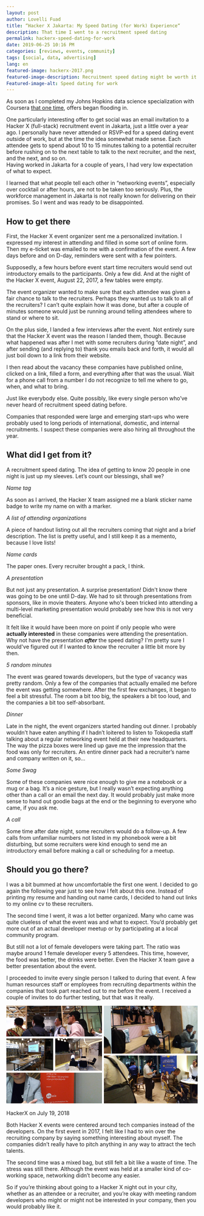 ```yaml
---
layout: post
author: Lovelli Fuad
title: “Hacker X Jakarta: My Speed Dating (for Work) Experience“
description: That time I went to a recruitment speed dating
permalink: hackerx-speed-dating-for-work
date: 2019-06-25 10:16 PM
categories: [reviews, events, community]
tags: [social, data, advertising]
lang: en
featured-image: hackerx-2017.png
featured-image-description: Recruitment speed dating might be worth it
Featured-image-alt: Speed dating for work
---
```


As soon as I completed my Johns Hopkins data science specialization with Coursera [that one time](https://www.coursera.org/specializations/jhu-data-science), offers began flooding in. 

One particularly interesting offer to get social was an email invitation to a Hacker X (full-stack) recruitment event in Jakarta, just a little over a year ago. I personally have never attended or RSVP-ed for a speed dating event outside of work, but at the time the idea somewhat made sense.
Each attendee gets to spend about 10 to 15 minutes talking to a potential recruiter before rushing on to the next table to talk to the next recruiter, and the next, and the next, and so on.  
Having worked in Jakarta for a couple of years, I had very low expectation of what to expect. 

I learned that what people tell each other in “networking events”, especially over cocktail or after hours, are not to be taken too seriously. Plus, the workforce management in Jakarta is not really known for delivering on their promises. So I went and was ready to be disappointed.

## How to get there

First, the Hacker X event organizer sent me a personalized invitation. I expressed my interest in attending and filled in some sort of online form. Then my e-ticket was emailed to me with a confirmation of the event. A few days before and on D-day, reminders were sent with a few pointers. 

Supposedly, a few hours before event start time recruiters would send out introductory emails to the participants. Only a few did. And at the night of the Hacker X event, August 22, 2017, a few tables were empty. 

The event organizer wanted to make sure that each attendee was given a fair chance to talk to the recruiters. Perhaps they wanted us to talk to all of the recruiters? I can’t quite explain how it was done, but after a couple of minutes someone would just be running around telling attendees where to stand or where to sit. 

On the plus side, I landed a few interviews after the event. Not entirely sure that the Hacker X event was the reason I landed them, though. Because what happened was after I met with some recruiters during “date night”, and after sending (and replying to) thank you emails back and forth, it would all just boil down to a link from their website.

I then read about the vacancy these companies have published online, clicked on a link, filled a form, and everything after that was the usual. Wait for a phone call from a number I do not recognize to tell me where to go, when, and what to bring.  

Just like everybody else. Quite possibly, like every single person who’ve never heard of recruitment speed dating before.

Companies that responded were large and emerging start-ups who were probably used to long periods of international, domestic, and internal recruitments. I suspect these companies were also hiring all throughout the year. 

## What did I get from it?

A recruitment speed dating. The idea of getting to know 20 people in one night is just up my sleeves. Let’s count our blessings, shall we?

_Name tag_

As soon as I arrived, the Hacker X team assigned me a blank sticker name badge to write my name on with a marker. 

_A list of attending organizations_

A piece of handout listing out all the recruiters coming that night and a brief description. The list is pretty useful, and I still keep it as a memento, because I love lists!

_Name cards_

The paper ones. Every recruiter brought a pack, I think. 

_A presentation_

But not just any presentation. A surprise presentation! Didn't know there was going to be one until D-day. We had to sit through presentations from sponsors, like in movie theaters. Anyone who's been tricked into attending a multi-level marketing presentation would probably see how this is not very beneficial. 

It felt like it would have been more on point if only people who were **actually interested** in these companies were attending the presentation. Why not have the presentation **_after_** the speed dating? I'm pretty sure I would've figured out if I wanted to know the recruiter a little bit more by then. 

_5 random minutes_

The event was geared towards developers, but the type of vacancy was pretty random. Only a few of the companies that actually emailed me before the event was getting somewhere. After the first few exchanges, it began to feel a bit stressful. The room a bit too big, the speakers a bit too loud, and the companies a bit too self-absorbant.

_Dinner_

Late in the night, the event organizers started handing out dinner. I probably wouldn’t have eaten anything if I hadn’t loitered to listen to Tokopedia staff talking about a regular networking event held at their new headquarters. The way the pizza boxes were lined up gave me the impression that the food was only for recruiters. An entire dinner pack had a recruiter’s name and company written on it, so…

_Some Swag_

Some of these companies were nice enough to give me a notebook or a mug or a bag. It’s a nice gesture, but I really wasn’t expecting anything other than a call or an email the next day. It would probably just make more sense to hand out goodie bags at the end or the beginning to everyone who came, if you ask me.

_A call_

Some time after date night, some recruiters would do a follow-up. A few calls from unfamiliar numbers not listed in my phonebook were a bit disturbing, but some recruiters were kind enough to send me an introductory email before making a call or scheduling for a meetup. 

## Should you go there?

I was a bit bummed at how uncomfortable the first one went. I decided to go again the following year just to see how I felt about this one. Instead of printing my resume and handing out name cards, I decided to hand out links to my online cv to these recruiters. 

The second time I went, it was a lot better organized. Many who came was quite clueless of what the event was and what to expect. You’d probably get more out of an actual developer meetup or by participating at a local community program. 

But still not a lot of female developers were taking part. The ratio was maybe around 1 female developer every 5 attendees. This time, however, the food was better, the drinks were better. Even the Hacker X team gave a better presentation about the event. 

I proceeded to invite every single person I talked to during that event. A few human resources staff or employees from recruiting departments within the companies that took part reached out to me before the event. I received a couple of invites to do further testing, but that was it really. 

![My second Hacker X event was a lot better and felt more homey](/assets/image/hackerx-2018.png)
<p class="alpha">HackerX on July 19, 2018</p> 

Both Hacker X events were centered around tech companies instead of the developers. On the first event in 2017, I felt like I had to win over the recruiting company by saying something interesting about myself. The companies didn’t really have to pitch anything in any way to attract the tech talents. 

The second time was a mixed bag, but still felt a bit like a waste of time. The stress was still there. Although the event was held at a smaller kind of co-working space, networking didn’t become any easier. 

So if you’re thinking about going to a Hacker X night out in your city, whether as an attendee or a recruiter, and you’re okay with meeting random developers who might or might not be interested in your company, then you would probably like it. 


